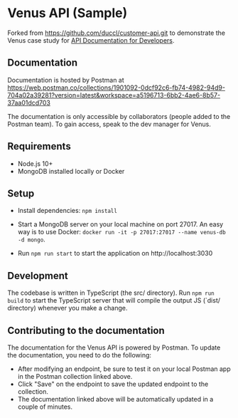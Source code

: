 # Venus API (Sample)

Forked from	https://github.com/duccl/customer-api.git to demonstrate the Venus case study for [API Documentation for Developers](http://apidocsfordevs.com).

## Documentation
Documentation is hosted by Postman at https://web.postman.co/collections/1901092-0dcf92c6-fb74-4982-94d9-704a02a39281?version=latest&workspace=a5196713-6bb2-4ae6-8b57-37aa01dcd703

The documentation is only accessible by collaborators (people added to the Postman team). To gain access, speak to the dev manager for Venus.

## Requirements
- Node.js 10+
- MongoDB installed locally or Docker

## Setup
- Install dependencies: `npm install`

- Start a MongoDB server on your local machine on port 27017. An easy way is to use Docker: `docker run -it -p 27017:27017 --name venus-db -d mongo`.

- Run `npm run start` to start the application on http://localhost:3030

## Development
The codebase is written in TypeScript (the src/ directory). Run `npm run build` to start the TypeScript server that will compile the output JS (`dist/ directory) whenever you make a change.

## Contributing to the documentation
The documentation for the Venus API is powered by Postman. To update the documentation, you need to do the following:
- After modifying an endpoint, be sure to test it on your local Postman app in the Postman collection linked above.
- Click "Save" on the endpoint to save the updated endpoint to the collection.
- The documentation linked above will be automatically updated in a couple of minutes.